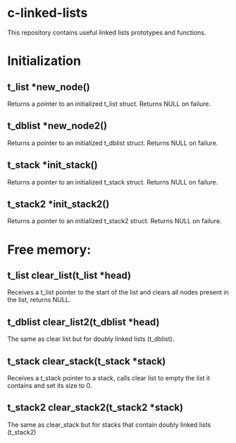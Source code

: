 # c-linked-lists
This repository contains useful linked lists prototypes and functions.
<br>
# Initialization
## t_list *new_node()
Returns a pointer to an initialized t_list struct. Returns NULL on failure.
## t_dblist *new_node2()
Returns a pointer to an initialized t_dblist struct. Returns NULL on failure.
## t_stack *init_stack()
Returns a pointer to an initialized t_stack struct. Returns NULL on failure.
## t_stack2	*init_stack2()
Returns a pointer to an initialized t_stack2 struct. Returns NULL on failure.
<br>
# Free memory:
## t_list clear_list(t_list *head)
Receives a t_list pointer to the start of the list and clears all nodes present in the list, returns NULL.

## t_dblist clear_list2(t_dblist *head)
The same as clear list but for doubly linked lists (t_dblist).

## t_stack clear_stack(t_stack *stack)
Receives a t_stack pointer to a stack, calls clear list to empty the list it contains and set its size to 0.

## t_stack2 clear_stack2(t_stack2 *stack)
The same as clear_stack but for stacks that contain doubly linked lists (t_stack2)

